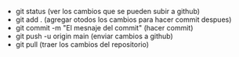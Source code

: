 - git status  (ver los cambios que se pueden subir a github)
- git add .   (agregar otodos los cambios para hacer commit despues)
- git commit -m "El mesnaje del commit" (hacer commit)
- git push -u origin main (enviar cambios a github)
- git pull (traer los cambios del repositorio)